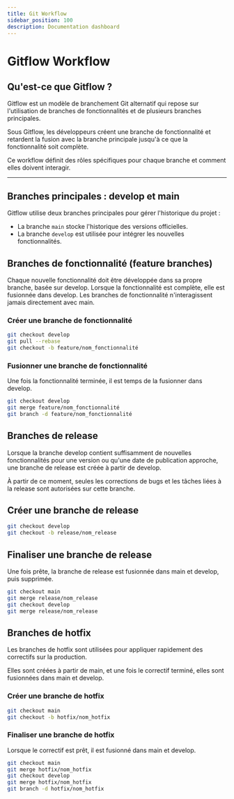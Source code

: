 ```yaml
---
title: Git Workflow
sidebar_position: 100
description: Documentation dashboard
---
```


# Gitflow Workflow

## Qu'est-ce que Gitflow ?

Gitflow est un modèle de branchement Git alternatif qui repose sur l'utilisation de branches de fonctionnalités et de plusieurs branches principales.

Sous Gitflow, les développeurs créent une branche de fonctionnalité et retardent la fusion avec la branche principale jusqu'à ce que la fonctionnalité soit complète.

Ce workflow définit des rôles spécifiques pour chaque branche et comment elles doivent interagir.

---

## Branches principales : develop et main

Gitflow utilise deux branches principales pour gérer l'historique du projet :
- La branche `main` stocke l'historique des versions officielles.
- La branche `develop` est utilisée pour intégrer les nouvelles fonctionnalités.

## Branches de fonctionnalité (feature branches)

Chaque nouvelle fonctionnalité doit être développée dans sa propre branche, basée sur develop. Lorsque la fonctionnalité est complète, elle est fusionnée dans develop. Les branches de fonctionnalité n'interagissent jamais directement avec main.

### Créer une branche de fonctionnalité

```bash
git checkout develop
git pull --rebase
git checkout -b feature/nom_fonctionnalité
```

### Fusionner une branche de fonctionnalité

Une fois la fonctionnalité terminée, il est temps de la fusionner dans develop.

```bash
git checkout develop
git merge feature/nom_fonctionnalité
git branch -d feature/nom_fonctionnalité
```

## Branches de release

Lorsque la branche develop contient suffisamment de nouvelles fonctionnalités pour une version ou qu'une date de publication approche, une branche de release est créée à partir de develop. 

À partir de ce moment, seules les corrections de bugs et les tâches liées à la release sont autorisées sur cette branche.

## Créer une branche de release

```bash
git checkout develop
git checkout -b release/nom_release
```

## Finaliser une branche de release

Une fois prête, la branche de release est fusionnée dans main et develop, puis supprimée.

```bash
git checkout main
git merge release/nom_release
git checkout develop
git merge release/nom_release
```

## Branches de hotfix

Les branches de hotfix sont utilisées pour appliquer rapidement des correctifs sur la production. 

Elles sont créées à partir de main, et une fois le correctif terminé, elles sont fusionnées dans main et develop.

### Créer une branche de hotfix

```bash
git checkout main
git checkout -b hotfix/nom_hotfix
```

### Finaliser une branche de hotfix

Lorsque le correctif est prêt, il est fusionné dans main et develop.

```bash
git checkout main
git merge hotfix/nom_hotfix
git checkout develop
git merge hotfix/nom_hotfix
git branch -d hotfix/nom_hotfix
```
